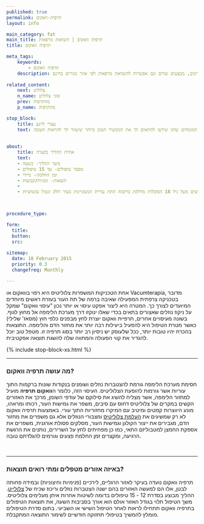 ```yaml
---
published: true
permalink: תרפיה-וואקום
layout: info

main_category: fat
main_title: תרפיה וואקום | השוואת מרפאות
title: תרפיה וואקום

meta_tags:
    keywords:
        - תרפיה וואקום
    description: תרפיה וואקום - כל מה שרציתם לדעת על טיפול וואקום להעלמת צלוליטיס, מחירונים, מבצעים שווים וגם אפשרות להשוואת מרפאות לפי אזור מגורים בחינם
    
related_content:
    next: צלוליט
    n_name: סוגי צלוליט
    prev: מזותרפיה
    p_name: מזותרפיה

stop_block: 
    title: עצרי לרגע
    text: מעוניינת לטפל בטקסטורת הגוף? סובלת ממרקם עור גבשושי ומבליטות באזורים שונים? העלמת צלוליט והצטברויות שומנים מתחת לעור הוא הליך שמבוצע ללא ניתוח וע״י מגוון מכשירים מתקדמים וחדשניים המבטיחים תוצאה מושלמת, התייעצי עם המומחים שלנו שידעו להתאים לך את המכשיר הטוב ביותר שיעזור לך להראות חטובה.
    
    
about:
    title: אודות ההליך בקצרה
    text: 
    - משך ההליך- כשעה
    - מספר טיפולים- עד 15 טיפולים
    - זמן החלמה- מיידי
    - תוצאות- זמניות/קבועות
    - 
    - העלמת צלוליטיס מתאימה בדרך כלל לנשים מעל גיל 18 הסובלות מדלקת ברקמה התת עורית המעוניינות בעור חלק ונטול גבשושיות

   

procedure_type: 

form:
  title: 
  button: 
  src:
  
sitemap: 
  date: 18 February 2015
  priority: 0.3
  changefreq: Monthly

---
```

אחת הטכניקות המשפרות צלוליטיס היא רפוי בוואקום או Vacumterapia, מדובר בטכניקה צרפתית המפעילה שאיבה ברמה של תת העור בעזרת ראשים מיוחדים המיועדים לצורך כך. המטרה היא ליצור אפקט עיסוי או יותר נכון "עיסוי וואקום" שמקל על ניקוז נוזלים שאצורים בתאים בכדי שאלו ינוקזו דרך מערכת הלימפה אל מחוץ לגוף. בשונה מעיסויים אחרים, תרפיית וואקום יוצרת לחץ מבפנים כלפי חוץ (מסאז' שלילי) כאשר מטרת הטיפול היא להפעיל ביעילות רבה יותר את מחזור הדם והלימפה. התוצאות בהכרח יהיו טובות יותר, ככל שלעוסק יש ניסיון רב יותר בסוג תרפיה זו. מטפל טוב יוכל להגדיר את קווי הפעולה והמתווה שלה להשגת תוצאה אפקטיבית.

 {% include stop-block-xs.html %}  

- - - - - -
 
###  מה עושה תרפיה וואקום?

חסימת מערכת הלימפה גורמת להצטברות נוזלים ושומנים בנקודות שונות ברקמות התוך עוריות אשר גורמות להופעת הצלוליטיס. העיסוי הזה, כלומר ה**וואקום תרפיה** מועיל למחזור הלימפה, אשר מצליח להשיג את סילוקם של עודפי השומן, מרכך את האזורים הקשים במקרים של צלוליטיס דחוס עם סיבים, משפר את גמישות העור, רכותו ומראהו, מונע היווצרות קמטים ומיטיב עם המיקרו מחזוריות התוך עורי. באמצעות תרפיה וואקום לא רק שמשיגים את [העלמת צלוליטיס](/העלמת-צלוליטיס) ומצבורי הנוזלים אלא גם משפרים את מחזור הדם, מגבירים את ייצור הקולגן וגמישות העור, מסלקים פסולת אורגנית, משפרים את אספקת החמצן למטבוליזם התאי, כמו כן מפחיתים לחץ על השרירים, נותנים את הרגשת הרגיעה, ומקצרים זמן החלמת פצעים וגורמים להגלדתם טובה.
  
 

- - - - - -

###  באיזה אזורים מטפלים ומתי רואים תוצאות?

תרפיה וואקום נועדה בעיקר לאזור הרגליים, לירכיים (פנימיות וחיצוניות) ובמידה פחותה לבטן, אלו הם למעשה האזורים בהם ישנה הצטברות נוזלים וריכוז שכיח של [צלולייט](/צלוליטיס). ההליך מבוצע בסדרת 12 - 15 טיפולים בדומה לשיטות אחרות איתן מעלימים צלוליטיס. משך הטיפול תלוי בגודל האזור אולם הוא אורך בסביבות השעה, את תוצאות הטיפולים בתרפיה וואקום תתחילו לראות לאחר הטיפול השישי או השביעי. בתום סדרת הטיפולים מומלץ להמשיך בטיפולי תחזוקה חודשיים לשימור התוצאה המתקבלת.